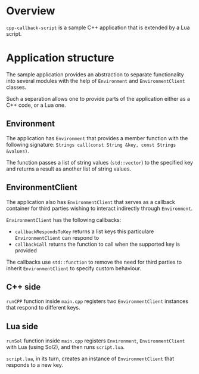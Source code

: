 # Overview

`cpp-callback-script` is a sample C++ application that is extended by a Lua script.

# Application structure

The sample application provides an abstraction to separate functionality
into several modules with the help of `Environment` and `EnvironmentClient`
classes.

Such a separation allows one to provide parts of the application either
as a C++ code, or a Lua one.

## Environment

The application has `Environment` that provides a member function
with the following signature:
`Strings call(const String &key, const Strings &values)`.

The function passes a list of string values (`std::vector`) to the specified
key and returns a result as another list of string values.

## EnvironmentClient

The application also has `EnvironmentClient` that serves as a callback
container for third parties wishing to interact indirectly through `Environment`.

`EnvironmentClient` has the following callbacks:
* `callbackRespondsToKey` returns a list keys this particulare
  `EnvironmentClient` can respond to
* `callbackCall` returns the function to call when the supported key is provided

The callbacks use `std::function` to remove the need for third parties
to inherit `EnvironmentClient` to specify custom behaviour.

## C++ side

`runCPP` function inside `main.cpp` registers two `EnvironmentClient`
instances that respond to different keys.

## Lua side

`runSol` function inside `main.cpp` registers `Environment`,
`EnvironmentClient` with Lua (using Sol2), and then runs `script.lua`.

`script.lua`, in its turn, creates an instance of `EnvironmentClient`
that responds to a new key.

